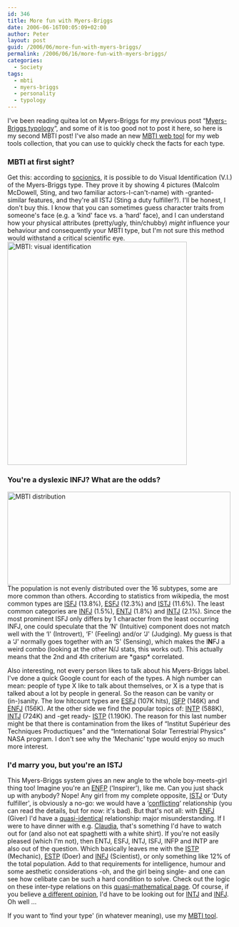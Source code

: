 ```yaml
---
id: 346
title: More fun with Myers-Briggs
date: 2006-06-16T00:05:09+02:00
author: Peter
layout: post
guid: /2006/06/more-fun-with-myers-briggs/
permalink: /2006/06/16/more-fun-with-myers-briggs/
categories:
  - Society
tags:
  - mbti
  - myers-briggs
  - personality
  - typology
---
```

I've been reading quitea lot on Myers-Briggs for my previous post &#8220;[Myers-Briggs typology](/2006/06/myers-briggs-typology-im-an-enfp/)&#8220;, and some of it is too good not to post it here, so here is my second MBTI post! I've also made an new [MBTI web tool](http://web.forret.com/tools/mbti.asp) for my web tools collection, that you can use to quickly check the facts for each type.

### MBTI at first sight?

Get this: according to [socionics](http://socionics.com/advan/vi/vi.htm), it is possible to do Visual Identification (V.I.) of the Myers-Briggs type. They prove it by showing 4 pictures (Malcolm McDowell, Sting, and two familiar actors-I-can't-name) with -granted- similar features, and they're all ISTJ (Sting a duty fulfiller?). I'll be honest, I don't buy this. I know that you can sometimes guess character traits from someone's face (e.g. a &#8216;kind' face vs. a &#8216;hard' face), and I can understand how your physical attributes (pretty/ugly, thin/chubby) _might_ influence your behaviour and consequently your MBTI type, but I'm not sure this method would withstand a critical scientific eye.  
[<img  width="402" src="http://static.flickr.com/61/167942335_23095de709.jpg" alt="MBTI: visual identification" height="500" />](http://www.flickr.com/photos/pforret/167942335/ "Photo Sharing")  
<!--more-->

### You're a dyslexic INFJ? What are the odds?

[<img  width="500" src="http://static.flickr.com/98/220816006_bf15a09715.jpg" alt="MBTI distribution" height="208" />](http://web.forret.com/tools/mbti.asp?lang=EN&color=y "Photo Sharing")  
The population is not evenly distributed over the 16 subtypes, some are more common than others. According to statistics from wikipedia, the most common types are [ISFJ](http://web.forret.com/tools/mbti.asp?type=ISFP&lang=EN) (13.8%), [ESFJ](http://web.forret.com/tools/mbti.asp?type=ESFP&lang=EN) (12.3%) and [ISTJ](http://web.forret.com/tools/mbti.asp?type=ISTJ&lang=EN) (11.6%). The least common categories are [INFJ](http://web.forret.com/tools/mbti.asp?type=INFJ&lang=EN) (1.5%), [ENTJ](http://web.forret.com/tools/mbti.asp?type=ENTJ&lang=EN) (1.8%) and [INTJ](http://web.forret.com/tools/mbti.asp?type=INTJ&lang=EN) (2.1%). Since the most prominent ISFJ only differs by 1 character from the least occurring INFJ, one could speculate that the &#8216;N' (Intuitive) component does not match well with the &#8216;I' (Introvert), &#8216;F' (Feeling) and/or &#8216;J' (Judging). My guess is that a &#8216;J' normally goes together with an &#8216;S' (Sensing), which makes the I**N**FJ a weird combo (looking at the other N/J stats, this works out). This actually means that the 2nd and 4th criterium are \*gasp\* correlated.

Also interesting, not every person likes to talk about his Myers-Briggs label. I've done a quick Google count for each of the types. A high number can mean: people of type X like to talk about themselves, or X is a type that is talked about a lot by people in general. So the reason can be vanity or (in-)sanity. The low hitcount types are [ESFJ](http://web.forret.com/tools/mbti.asp?type=ESFJ&lang=EN) (107K hits), [ISFP](http://web.forret.com/tools/mbti.asp?type=ISFP&lang=EN) (146K) and [ENFJ](http://web.forret.com/tools/mbti.asp?type=ENFJ&lang=EN) (156K). At the other side we find the popular topics of: [INTP](http://web.forret.com/tools/mbti.asp?type=INTP&lang=EN) (588K), [INTJ](http://web.forret.com/tools/mbti.asp?type=INTJ&lang=EN) (724K) and -get ready- [ISTP](http://web.forret.com/tools/mbti.asp?type=ISTP&lang=EN) (1.190K). The reason for this last number might be that there is contamination from the likes of &#8220;Institut Supérieur des Techniques Productiques&#8221; and the &#8220;International Solar Terrestrial Physics&#8221; NASA program. I don't see why the &#8216;Mechanic' type would enjoy so much more interest.

### I'd marry you, but you're an ISTJ

This Myers-Briggs system gives an new angle to the whole boy-meets-girl thing too! Imagine you're an [ENFP](http://web.forret.com/tools/mbti.asp?type=ENFP&lang=EN) (&#8216;Inspirer'), like me. Can you just shack up with anybody? Nope! Any girl from my complete opposite, [ISTJ](http://web.forret.com/tools/mbti.asp?type=ISTJ&lang=EN) or &#8216;Duty fulfiller', is obviously a no-go: we would have a &#8216;[conflicting](http://socionics.com/rel/cnf.htm)&#8216; relationship (you can read the details, but for now: it's bad). But that's not all: with [ENFJ](http://web.forret.com/tools/mbti.asp?type=ENFJ&lang=EN) (Giver) I'd have a [quasi-identical](http://socionics.com/rel/qid.htm) relationship: major misunderstanding. If I were to have dinner with e.g. [Claudia](http://claudiaschiepers.typepad.com/claudias_blog/2006/06/myersbriggs.html), that's something I'd have to watch out for (and also not eat spaghetti with a white shirt). If you're not easily pleased (which I'm not), then ENTJ, ESFJ, INTJ, ISFJ, INFP and INTP are also out of the question. Which basically leaves me with the [ISTP](http://web.forret.com/tools/mbti.asp?type=ISTP&lang=EN) (Mechanic), [ESTP](http://web.forret.com/tools/mbti.asp?type=ESTP&lang=EN) (Doer) and [INFJ](http://web.forret.com/tools/mbti.asp?type=INFJ&lang=EN) (Scientist), or only something like 12% of the total population. Add to that requirements for intelligence, humour and some aesthetic considerations -oh, and the girl being single- and one can see how celibate can be such a hard condition to solve. Check out the logic on these inter-type relations on this [quasi-mathematical page](http://socionics.com/rel/rel.htm). Of course, if you believe [a different opinion](http://www.personalitypage.com/ENFP_rel.html), I'd have to be looking out for [INTJ](http://web.forret.com/tools/mbti.asp?type=INTJ) and [INFJ](http://web.forret.com/tools/mbti.asp?type=INFJ). Oh well &#8230;

If you want to &#8216;find your type' (in whatever meaning), use my [MBTI tool](http://web.forret.com/tools/mbti.asp).